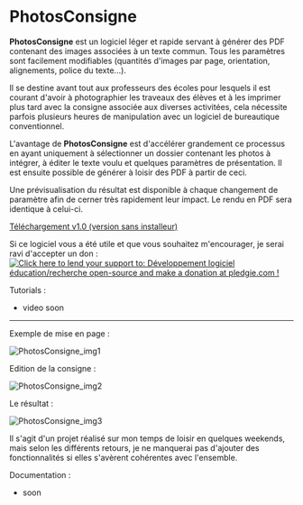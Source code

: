 
PhotosConsigne
==============

**PhotosConsigne** est un logiciel léger et rapide servant à générer des PDF contenant des images associées à un texte commun.
Tous les paramètres sont facilement modifiables (quantités d'images par page, orientation, alignements, police du texte...).

Il se destine avant tout aux professeurs des écoles pour lesquels il est courant d'avoir à photographier les traveaux des élèves et à les imprimer plus tard avec la consigne associée aux diverses activitées, cela nécessite parfois plusieurs heures de manipulation avec un logiciel de bureautique conventionnel. 

L'avantage de **PhotosConsigne** est d'accélérer grandement ce processus en ayant uniquement à sélectionner un dossier contenant les photos à intégrer, à éditer le texte voulu et quelques paramètres de présentation. Il est ensuite possible de générer à loisir des PDF à partir de ceci.

Une prévisualisation du résultat est disponible à chaque changement de paramètre afin de cerner très rapidement leur impact. Le rendu en PDF sera identique à celui-ci.

[Téléchargement v1.0 (version sans installeur)](https://github.com/FlorianLance/PhotosConsigne/files/185153/PhotosConsigne.zip "release v1.0")


Si ce logiciel vous a été utile et que vous souhaitez m'encourager, je serai ravi d'accepter un don :
<a href='https://pledgie.com/campaigns/31286'><img alt='Click here to lend your support to: Développement logiciel éducation/recherche open-source and make a donation at pledgie.com !' src='https://pledgie.com/campaigns/31286.png?skin_name=chrome' border='0' ></a>

Tutorials :
- video soon

--------------

Exemple de mise en page :

![PhotosConsigne_img1](http://i.imgur.com/jvYIHRp.png "PhtosConsigne interface 1")

Edition de la consigne :

![PhotosConsigne_img2](http://i.imgur.com/VAjVPIi.png "PhtosConsigne interface 2")

Le résultat :

![PhotosConsigne_img3](http://i.imgur.com/Vs90e2l.png "PDF généré")

Il s'agit d'un projet réalisé sur mon temps de loisir en quelques weekends, mais selon les différents retours, je ne manquerai pas d'ajouter des fonctionnalités si elles s'avèrent cohérentes avec l'ensemble.


Documentation :
 - soon
